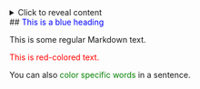<details>
  <summary>Click to reveal content</summary>

  ## Heading

  This is the sub content that will be shown when the user clicks the heading.

  - Point 1
  - Point 2
  - Point 3

</details>
## <span style="color: blue;">This is a blue heading</span>

This is some regular Markdown text.

<span style="color: red;">This is red-colored text.</span>

You can also <span style="color: green;">color specific words</span> in a sentence.